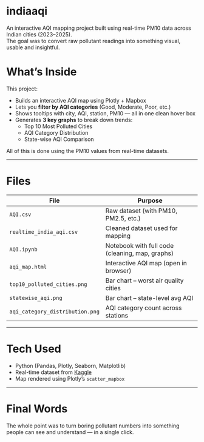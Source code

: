 # indiaaqi

An interactive AQI mapping project built using real-time PM10 data across Indian cities (2023–2025).  
The goal was to convert raw pollutant readings into something visual, usable and insightful.

# What’s Inside

This project:
- Builds an interactive AQI map using Plotly + Mapbox
- Lets you **filter by AQI categories** (Good, Moderate, Poor, etc.)
- Shows tooltips with city, AQI, station, PM10 — all in one clean hover box
- Generates **3 key graphs** to break down trends:
  - Top 10 Most Polluted Cities
  - AQI Category Distribution
  - State-wise AQI Comparison

All of this is done using the PM10 values from real-time datasets.

---

# Files

| File | Purpose |
|------|---------|
| `AQI.csv` | Raw dataset (with PM10, PM2.5, etc.) |
| `realtime_india_aqi.csv` | Cleaned dataset used for mapping |
| `AQI.ipynb` | Notebook with full code (cleaning, map, graphs) |
| `aqi_map.html` | Interactive AQI map (open in browser) |
| `top10_polluted_cities.png` | Bar chart – worst air quality cities |
| `statewise_aqi.png` | Bar chart – state-level avg AQI |
| `aqi_category_distribution.png` | AQI category count across stations |

---

# Tech Used

- Python (Pandas, Plotly, Seaborn, Matplotlib)
- Real-time dataset from [Kaggle](https://www.kaggle.com/datasets/ishankat/real-time-air-quality-index-aqi-india-20232025)
- Map rendered using Plotly’s `scatter_mapbox`

---

# Final Words

The whole point was to turn boring pollutant numbers into something people can see and understand — in a single click.  


